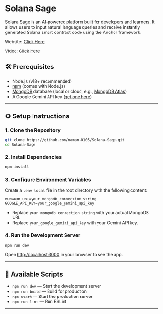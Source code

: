 # Solana Sage

Solana Sage is an AI-powered platform built for developers and learners. It allows users to input natural language queries and receive instantly generated Solana smart contract code using the Anchor framework.

Website: [Click Here](https://solana-sage-1mok.vercel.app/)

Video: [Click Here](https://youtu.be/cgy6Iwsa0Qo)

## 🛠️ Prerequisites

- [Node.js](https://nodejs.org/) (v18+ recommended)
- [npm](https://www.npmjs.com/) (comes with Node.js)
- [MongoDB](https://www.mongodb.com/) database (local or cloud, e.g., [MongoDB Atlas](https://www.mongodb.com/atlas))
- A Google Gemini API key ([get one here](https://aistudio.google.com/app/apikey))

---

## ⚙️ Setup Instructions

### 1. Clone the Repository

```bash
git clone https://github.com/naman-0105/Solana-Sage.git
cd Solana-Sage
```

### 2. Install Dependencies

```bash
npm install
```

### 3. Configure Environment Variables

Create a `.env.local` file in the root directory with the following content:

```env
MONGODB_URI=your_mongodb_connection_string
GOOGLE_API_KEY=your_google_gemini_api_key
```

- Replace `your_mongodb_connection_string` with your actual MongoDB URI.
- Replace `your_google_gemini_api_key` with your Gemini API key.

### 4. Run the Development Server

```bash
npm run dev
```

Open [http://localhost:3000](http://localhost:3000) in your browser to see the app.

---

## 🧪 Available Scripts

- `npm run dev` — Start the development server
- `npm run build` — Build for production
- `npm start` — Start the production server
- `npm run lint` — Run ESLint

---
